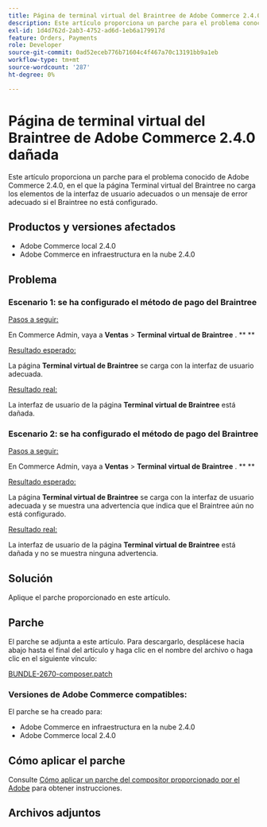 ```yaml
---
title: Página de terminal virtual del Braintree de Adobe Commerce 2.4.0 dañada
description: Este artículo proporciona un parche para el problema conocido de Adobe Commerce 2.4.0, en el que la página Terminal virtual del Braintree no carga los elementos de la interfaz de usuario adecuados o un mensaje de error adecuado si el Braintree no está configurado.
exl-id: 1d4d762d-2ab3-4752-ad6d-1eb6a179917d
feature: Orders, Payments
role: Developer
source-git-commit: 0ad52eceb776b71604c4f467a70c13191bb9a1eb
workflow-type: tm+mt
source-wordcount: '287'
ht-degree: 0%

---
```


# Página de terminal virtual del Braintree de Adobe Commerce 2.4.0 dañada

Este artículo proporciona un parche para el problema conocido de Adobe Commerce 2.4.0, en el que la página Terminal virtual del Braintree no carga los elementos de la interfaz de usuario adecuados o un mensaje de error adecuado si el Braintree no está configurado.

## Productos y versiones afectados

* Adobe Commerce local 2.4.0
* Adobe Commerce en infraestructura en la nube 2.4.0

## Problema

### Escenario 1: se ha configurado el método de pago del Braintree

<u>Pasos a seguir:</u>

En Commerce Admin, vaya a **Ventas** > **Terminal virtual de Braintree** . **&#x200B; **

<u>Resultado esperado:</u>

La página **Terminal virtual de Braintree** se carga con la interfaz de usuario adecuada.

<u>Resultado real:</u>

La interfaz de usuario de la página **Terminal virtual de Braintree** está dañada.

### Escenario 2: se ha configurado el método de pago del Braintree

<u>Pasos a seguir:</u>

En Commerce Admin, vaya a **Ventas** > **Terminal virtual de Braintree** . **&#x200B; **

<u>Resultado esperado:</u>

La página **Terminal virtual de Braintree** se carga con la interfaz de usuario adecuada y se muestra una advertencia que indica que el Braintree aún no está configurado.

<u>Resultado real:</u>

La interfaz de usuario de la página **Terminal virtual de Braintree** está dañada y no se muestra ninguna advertencia.

## Solución

Aplique el parche proporcionado en este artículo.

## Parche

El parche se adjunta a este artículo. Para descargarlo, desplácese hacia abajo hasta el final del artículo y haga clic en el nombre del archivo o haga clic en el siguiente vínculo:

[BUNDLE-2670-composer.patch](assets/BUNDLE-2670-composer.patch.zip)

### Versiones de Adobe Commerce compatibles:

El parche se ha creado para:

* Adobe Commerce en infraestructura en la nube 2.4.0
* Adobe Commerce local 2.4.0

## Cómo aplicar el parche

Consulte [Cómo aplicar un parche del compositor proporcionado por el Adobe](/help/how-to/general/how-to-apply-a-composer-patch-provided-by-magento.md) para obtener instrucciones.

## Archivos adjuntos
